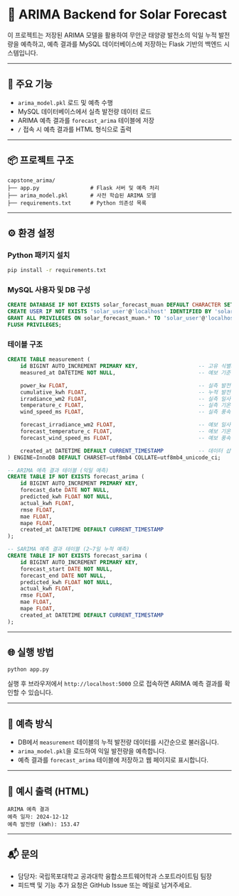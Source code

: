 # 📘 ARIMA Backend for Solar Forecast

이 프로젝트는 저장된 ARIMA 모델을 활용하여 무안군 태양광 발전소의 익일 누적 발전량을 예측하고, 예측 결과를 MySQL 데이터베이스에 저장하는 Flask 기반의 백엔드 시스템입니다.

---

## 🚀 주요 기능

* `arima_model.pkl` 로드 및 예측 수행
* MySQL 데이터베이스에서 실측 발전량 데이터 로드
* ARIMA 예측 결과를 `forecast_arima` 테이블에 저장
* `/` 접속 시 예측 결과를 HTML 형식으로 출력

---

## 📦 프로젝트 구조

```plaintext
capstone_arima/
├── app.py                # Flask 서버 및 예측 처리
├── arima_model.pkl       # 사전 학습된 ARIMA 모델
├── requirements.txt      # Python 의존성 목록
```

---

## ⚙️ 환경 설정

### Python 패키지 설치

```bash
pip install -r requirements.txt
```

### MySQL 사용자 및 DB 구성

```sql
CREATE DATABASE IF NOT EXISTS solar_forecast_muan DEFAULT CHARACTER SET utf8mb4;
CREATE USER IF NOT EXISTS 'solar_user'@'localhost' IDENTIFIED BY 'solar_pass_2025';
GRANT ALL PRIVILEGES ON solar_forecast_muan.* TO 'solar_user'@'localhost';
FLUSH PRIVILEGES;
```

### 테이블 구조

```sql
CREATE TABLE measurement (
    id BIGINT AUTO_INCREMENT PRIMARY KEY,                   -- 고유 식별자 (자동 증가)
    measured_at DATETIME NOT NULL,                          -- 예보 기준 시간 (오늘 or 내일 시각)

    power_kw FLOAT,                                         -- 실측 발전량 (kW)
    cumulative_kwh FLOAT,                                   -- 누적 발전량 (kWh)
    irradiance_wm2 FLOAT,                                   -- 실측 일사량 (W/m²)
    temperature_c FLOAT,                                    -- 실측 기온 (℃)
    wind_speed_ms FLOAT,                                    -- 실측 풍속 (m/s)

    forecast_irradiance_wm2 FLOAT,                          -- 예보 일사량 (W/m²)
    forecast_temperature_c FLOAT,                           -- 예보 기온 (℃)
    forecast_wind_speed_ms FLOAT,                           -- 예보 풍속 (m/s)

    created_at DATETIME DEFAULT CURRENT_TIMESTAMP           -- 데이터 삽입 시각 (자동 기록)
) ENGINE=InnoDB DEFAULT CHARSET=utf8mb4 COLLATE=utf8mb4_unicode_ci;

-- ARIMA 예측 결과 테이블 (익일 예측)
CREATE TABLE IF NOT EXISTS forecast_arima (
    id BIGINT AUTO_INCREMENT PRIMARY KEY,
    forecast_date DATE NOT NULL,
    predicted_kwh FLOAT NOT NULL,
    actual_kwh FLOAT,
    rmse FLOAT,
    mae FLOAT,
    mape FLOAT,
    created_at DATETIME DEFAULT CURRENT_TIMESTAMP
);

-- SARIMA 예측 결과 테이블 (2~7일 누적 예측)
CREATE TABLE IF NOT EXISTS forecast_sarima (
    id BIGINT AUTO_INCREMENT PRIMARY KEY,
    forecast_start DATE NOT NULL,
    forecast_end DATE NOT NULL,
    predicted_kwh FLOAT NOT NULL,
    actual_kwh FLOAT,
    rmse FLOAT,
    mae FLOAT,
    mape FLOAT,
    created_at DATETIME DEFAULT CURRENT_TIMESTAMP
);
```

---

## 🌐 실행 방법

```bash
python app.py
```

실행 후 브라우저에서 `http://localhost:5000` 으로 접속하면 ARIMA 예측 결과를 확인할 수 있습니다.

---

## 📌 예측 방식

* DB에서 `measurement` 테이블의 누적 발전량 데이터를 시간순으로 불러옵니다.
* `arima_model.pkl`을 로드하여 익일 발전량을 예측합니다.
* 예측 결과를 `forecast_arima` 테이블에 저장하고 웹 페이지로 표시합니다.

---

## 🧪 예시 출력 (HTML)

```
ARIMA 예측 결과
예측 일자: 2024-12-12
예측 발전량 (kWh): 153.47
```

---

## 📬 문의

* 담당자: 국립목포대학교 공과대학 융합소프트웨어학과 스포트라이트팀 팀장
* 피드백 및 기능 추가 요청은 GitHub Issue 또는 메일로 남겨주세요.
